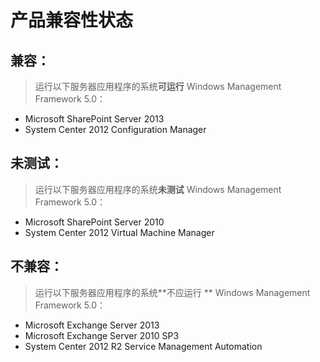 # 产品兼容性状态

## 兼容：
> 运行以下服务器应用程序的系统**可运行** Windows Management Framework 5.0：

- Microsoft SharePoint Server 2013
- System Center 2012 Configuration Manager

## 未测试：
> 运行以下服务器应用程序的系统**未测试** Windows Management Framework 5.0：

- Microsoft SharePoint Server 2010
- System Center 2012 Virtual Machine Manager

## 不兼容：
> 运行以下服务器应用程序的系统**不应运行 ** Windows Management Framework 5.0：

- Microsoft Exchange Server 2013
- Microsoft Exchange Server 2010 SP3
- System Center 2012 R2 Service Management Automation



<!--HONumber=May16_HO4-->


